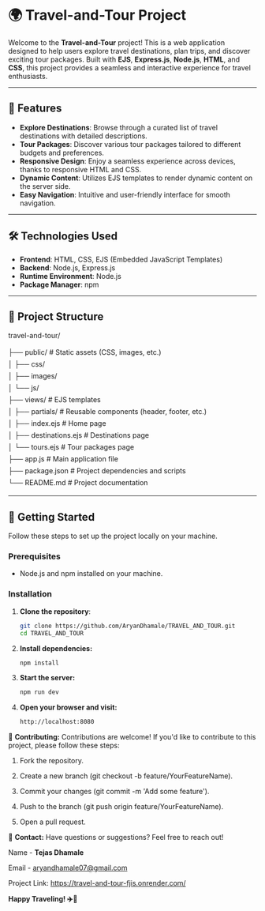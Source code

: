 # 🌍 Travel-and-Tour Project

Welcome to the **Travel-and-Tour** project! This is a web application designed to help users explore travel destinations, plan trips, and discover exciting tour packages. Built with **EJS**, **Express.js**, **Node.js**, **HTML**, and **CSS**, this project provides a seamless and interactive experience for travel enthusiasts.

---

## 🚀 Features

- **Explore Destinations**: Browse through a curated list of travel destinations with detailed descriptions.
- **Tour Packages**: Discover various tour packages tailored to different budgets and preferences.
- **Responsive Design**: Enjoy a seamless experience across devices, thanks to responsive HTML and CSS.
- **Dynamic Content**: Utilizes EJS templates to render dynamic content on the server side.
- **Easy Navigation**: Intuitive and user-friendly interface for smooth navigation.

---

## 🛠️ Technologies Used

- **Frontend**: HTML, CSS, EJS (Embedded JavaScript Templates)
- **Backend**: Node.js, Express.js
- **Runtime Environment**: Node.js
- **Package Manager**: npm

---

## 📂 Project Structure
travel-and-tour/
<p style="line-height: 24px;">
├── public/ # Static assets (CSS, images, etc.) <br/>
│ ├── css/ <br/>
│ ├── images/ <br/>
│ └── js/ <br/>
├── views/ # EJS templates <br/>
│ ├── partials/ # Reusable components (header, footer, etc.)  <br/>
│ ├── index.ejs # Home page <br/>
│ ├── destinations.ejs # Destinations page <br/>
│ └── tours.ejs # Tour packages page <br/>
├── app.js # Main application file <br/>
├── package.json # Project dependencies and scripts <br/>
└── README.md # Project documentation 
</p>


---

## 🚀 Getting Started

Follow these steps to set up the project locally on your machine.

### Prerequisites

- Node.js and npm installed on your machine.

### Installation

1. **Clone the repository**:
   ```bash
   git clone https://github.com/AryanDhamale/TRAVEL_AND_TOUR.git
   cd TRAVEL_AND_TOUR

2. **Install dependencies:**
   ```bash
   npm install 

3. **Start the server:**
   ```bash
   npm run dev

4. **Open your browser and visit:**
   ```bash
   http://localhost:8080


🤝 **Contributing:**
Contributions are welcome! If you'd like to contribute to this project, please follow these steps:
1. Fork the repository.

2. Create a new branch (git checkout -b feature/YourFeatureName).

3. Commit your changes (git commit -m 'Add some feature').

4. Push to the branch (git push origin feature/YourFeatureName).

5. Open a pull request.


📧 **Contact:**
Have questions or suggestions? Feel free to reach out! 

Name - **Tejas Dhamale**

Email - aryandhamale07@gmail.com

Project Link: https://travel-and-tour-fjis.onrender.com/

**Happy Traveling! ✈️🌴**